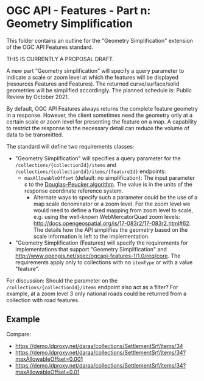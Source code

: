 # OGC API - Features - Part n: Geometry Simplification

This folder contains an outline for the "Geometry Simplification" extension of the OGC API Features standard.

THIS IS CURRENTLY A PROPOSAL DRAFT.

A new part "Geometry simplification" will specify a query parameter to indicate a scale or zoom level at which the features will be displayed (resources Features and Features). The returned curve/surface/solid geometries will be simplified accordingly. The planned schedule is: Public Review by October 2021.

By default, OGC API Features always returns the complete feature geometry in a response. However, the client sometimes need the geometry only at a certain scale or zoom level for presenting the feature on a map. A capability to restrict the response to the necessary detail can reduce the volume of data to be transmitted.

The standard will define two requirements classes:

- "Geometry Simplification" will specifies a query parameter for the `/collections/{collectionId}/items` and `/collections/{collectionId}/items/{featureId}` endpoints:
  - `maxAllowableOffset` (default: no simplification): The input parameter ε to the [Douglas–Peucker algorithm](https://en.wikipedia.org/wiki/Ramer%E2%80%93Douglas%E2%80%93Peucker_algorithm). The value is in the units of the response coordinate reference system.
    - Alternate ways to specify such a parameter could be the use of a map scale denominator or a zoom level. For the zoom level we would need to define a fixed mapping from zoom level to scale, e.g. using the well-known WebMercatorQuad zoom levels: http://docs.opengeospatial.org/is/17-083r2/17-083r2.html#62. The details how the API simplifies the geometry based on the scale information is left to the implementation.
- "Geometry Simplification (Features) will specify the requirements for implementations that support "Geometry Simplification" and http://www.opengis.net/spec/ogcapi-features-1/1.0/req/core. The requirements apply only to collections with no `itemType` or with a value "feature".

For discussion: Should the parameter on the `/collections/{collectionId}/items` endpoint also act as a filter? For example, at a zoom level 3 only national roads could be returned from a collection with road features.

## Example

Compare:

- https://demo.ldproxy.net/daraa/collections/SettlementSrf/items/34
- https://demo.ldproxy.net/daraa/collections/SettlementSrf/items/34?maxAllowableOffset=0.001
- https://demo.ldproxy.net/daraa/collections/SettlementSrf/items/34?maxAllowableOffset=0.01
